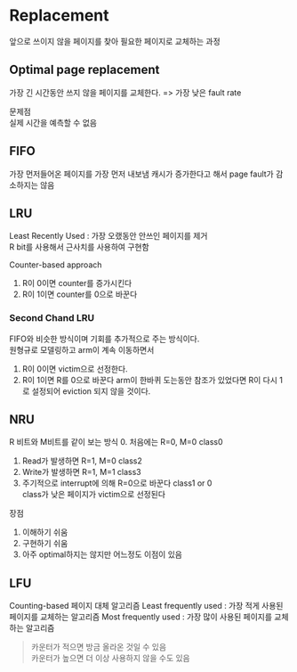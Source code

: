 # Replacement
앞으로 쓰이지 않을 페이지를 찾아 필요한 페이지로 교체하는 과정

## Optimal page replacement
가장 긴 시간동안 쓰지 않을 페이지를 교체한다. => 가장 낮은 fault rate

문제점     
실제 시간을 예측할 수 없음

## FIFO
가장 먼저들어온 페이지를 가장 먼저 내보냄
캐시가 증가한다고 해서 page fault가 감소하지는 않음

## LRU
Least Recently Used : 가장 오랬동안 안쓰인 페이지를 제거   
R bit를 사용해서 근사치를 사용하여 구현함

Counter-based approach
1. R이 0이면 counter를 증가시킨다
2. R이 1이면 counter를 0으로 바꾼다

### Second Chand LRU
FIFO와 비슷한 방식이며 기회를 추가적으로 주는 방식이다.    
원형규로 모델링하고 arm이 계속 이동하면서    
1. R이 0이면 victim으로 선정한다.
2. R이 1이면 R를 0으로 바꾼다
arm이 한바퀴 도는동안 참조가 있었다면 R이 다시 1로 설정되어 eviction 되지 않을 것이다.

## NRU
R 비트와 M비트를 같이 보는 방식 
0. 처음에는 R=0, M=0 class0
1. Read가 발생하면 R=1, M=0 class2
2. Write가 발생하면 R=1, M=1 class3
3. 주기적으로 interrupt에 의해 R=0으로 바꾼다 class1 or 0    
class가 낮은 페이지가 victim으로 선정된다

장점
1. 이해하기 쉬움
2. 구현하기 쉬움
3. 아주 optimal하지는 않지만 어느정도 이점이 있음

## LFU
Counting-based 페이지 대체 알고리즘
Least frequently used : 가장 적게 사용된 페이지를 교체하는 알고리즘
Most frequently used : 가장 많이 사용된 페이지를 교체하는 알고리즘     
> 카운터가 적으면 방금 올라온 것일 수 있음   
> 카운터가 높으면 더 이상 사용하지 않을 수도 있음


